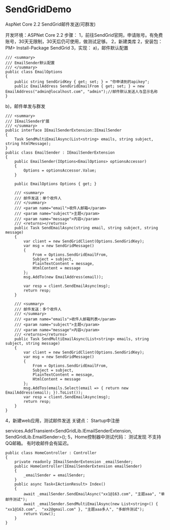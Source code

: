 # SendGridDemo
AspNet Core 2.2 SendGrid邮件发送(可群发)

开发环境：ASPNet Core 2.2
步骤：
1，前往SendGrid官网，申请账号。有免费账号，30天无限制，30天后仍可使用，做测试足够。
2，新建类库
2，安装包：PM> Install-Package SendGrid
3，实现：
a)，邮件默认配置

    /// <summary>
    /// EmailSender默认配置
    /// </summary>
    public class EmailOptions
    {
        public string SendGridKey { get; set; } = "你申请到的apikey";        
        public EmailAddress SendGridEmailFrom { get; set; } = new EmailAddress("admin@localhost.com", "admin");//邮件默认发送人与显示名称
    }
b)，邮件单发与群发

    /// <summary>
    /// IEmailSender扩展
    /// </summary>
    public interface IEmailSenderExtension:IEmailSender
    {
        Task SendMultiEmailAsync(List<string> emails, string subject, string htmlMessage);
    }
    public class EmailSender : IEmailSenderExtension
    {
        public EmailSender(IOptions<EmailOptions> optionsAccessor)
        {
            Options = optionsAccessor.Value;
        }

        public EmailOptions Options { get; }

        /// <summary>
        /// 邮件发送：单个收件人
        /// </summary>
        /// <param name="email">收件人邮箱</param>
        /// <param name="subject">主题</param>
        /// <param name="message">内容</param>
        /// <returns></returns>
        public Task SendEmailAsync(string email, string subject, string message)
        {
            var client = new SendGridClient(Options.SendGridKey);
            var msg = new SendGridMessage()
            {
                From = Options.SendGridEmailFrom,
                Subject = subject,
                PlainTextContent = message,
                HtmlContent = message
            };
            msg.AddTo(new EmailAddress(email));

            var resp = client.SendEmailAsync(msg);
            return resp;
        }

        /// <summary>
        /// 邮件发送：多个收件人
        /// </summary>
        /// <param name="emails">收件人邮箱列表</param>
        /// <param name="subject">主题</param>
        /// <param name="message">内容</param>
        /// <returns></returns>
        public Task SendMultiEmailAsync(List<string> emails, string subject, string message)
        {
            var client = new SendGridClient(Options.SendGridKey);
            var msg = new SendGridMessage()
            {
                From = Options.SendGridEmailFrom,
                Subject = subject,
                PlainTextContent = message,
                HtmlContent = message
            };
            msg.AddTos(emails.Select(email => { return new EmailAddress(email); }).ToList());
            var resp = client.SendEmailAsync(msg);
            return resp;
        }
    }
4，新建web应用，测试邮件发送
关键点：
Startup中注册

services.AddTransient<SendGridLib.IEmailSenderExtension, SendGridLib.EmailSender>();
5，Home控制器中测试代码：
测试发现 不支持QQ邮箱。
有时收邮件会有延迟。

    public class HomeController : Controller
    {
        private readonly IEmailSenderExtension _emailSender;
        public HomeController(IEmailSenderExtension emailSender)
        {
            _emailSender = emailSender;
        }
        public async Task<IActionResult> Index()
        {
            await _emailSender.SendEmailAsync("xx1@163.com", "主题aaa", "单邮件测试");
            await _emailSender.SendMultiEmailAsync(new List<string>() { "xx1@163.com",  "xx2@gmail.com" }, "主题aaa多人", "多邮件测试");
            return View();
        }
    }

